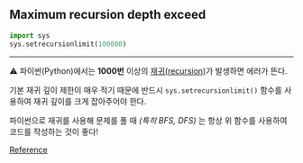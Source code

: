 ## Maximum recursion depth exceed


```python
import sys
sys.setrecursionlimit(100000)
```
---
⚠️ 파이썬(Python)에서는 **1000번** 이상의 <u>재귀(recursion)</u>가 발생하면 에러가 뜬다.

기본 재귀 깊이 제한이 매우 적기 때문에 반드시 `sys.setrecursionlimit()` 함수를 사용하여 재귀 깊이를 크게 잡아주어야 한다.

파이썬으로 재귀를 사용해 문제를 풀 때 *(특히 BFS, DFS)* 는 항상 위 함수를 사용하여 코드를 작성하는 것이 좋다!  


 [Reference](https://ye5ni.tistory.com/178)
